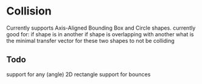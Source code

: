 # Collision
Currently supports Axis-Aligned Bounding Box and Circle shapes.
currently good for:
if shape is in another
if shape is overlapping with another
what is the minimal transfer vector for these two shapes to not be colliding

## Todo
support for any (angle) 2D rectangle
support for bounces
